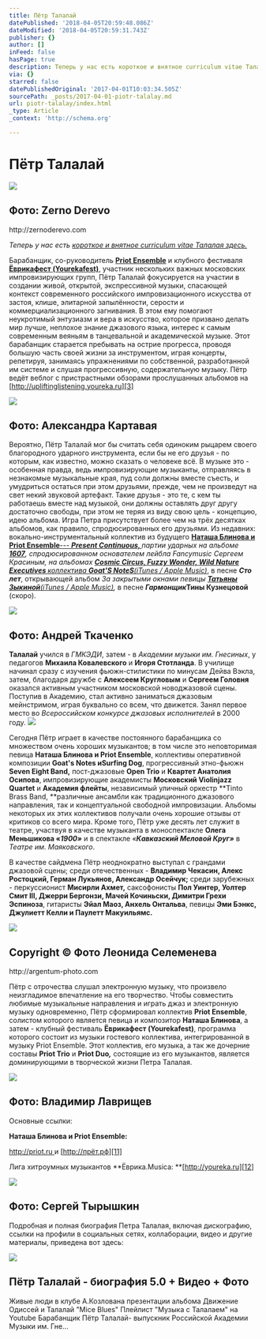 ```yaml
---
title: Пётр Талалай
datePublished: '2018-04-05T20:59:48.086Z'
dateModified: '2018-04-05T20:59:31.743Z'
publisher: {}
author: []
inFeed: false
hasPage: true
description: Теперь у нас есть короткое и внятное curriculum vitae Талалая здесь.
via: {}
starred: false
datePublishedOriginal: '2017-04-01T10:03:34.505Z'
sourcePath: _posts/2017-04-01-piotr-talalay.md
url: piotr-talalay/index.html
_type: Article
_context: 'http://schema.org'

---
```

# Пётр Талалай

<article style=""><img src="https://the-grid-user-content.s3-us-west-2.amazonaws.com/2e81b592-9b77-4fa5-a582-30bd7cb4ec03.jpg" /><h1>Фото: Zerno Derevo</h1><p>http://zernoderevo.com</p></article>

_Теперь у нас есть [короткое и внятное curriculum vitae Талалая здесь.][0]_

Барабанщик, со-руководитель **[Priot Ensemble][1]** и клубного фестиваля **[Ёврикафест (Yourekafest)][2]**, участник нескольких важных московских импровизирующих групп, Пётр Талалай фокусируется на участии в создании живой, открытой, экспрессивной музыки, спасающей контекст современного российского импровизационного искусства от застоя, клише, элитарной запылённости, серости и коммерциализационного загнивания. В этом ему помогают неукротимый энтузиазм и вера в искусство, которое призвано делать мир лучше, неплохое знание джазового языка, интерес к самым современным веяньям в танцевальной и академической музыке. Этот барабанщик старается пребывать на острие прогресса, проводя большую часть своей жизни за инструментом, играя концерты, репетируя, занимаясь упражнениями по собственной, разработанной им системе и слушая прогрессивную, содержательную музыку. Пётр ведёт веблог с пристрастными обзорами прослушанных альбомов на [http://upliftinglistening.youreka.ru][3]

<article style=""><img src="https://the-grid-user-content.s3-us-west-2.amazonaws.com/3e8cf396-d9a7-4beb-89b8-6a90e367a9fb.jpg" /><h1>Фото: Александра Картавая</h1></article>

Вероятно, Пётр Талалай мог бы считать себя одиноким рыцарем своего благородного ударного инструмента, если бы не его друзья - по которым, как известно, можно сказать о человеке всё. В музыке это - особенная правда, ведь импровизирующие музыканты, отправляясь в незнакомые музыкальные края, пуд соли должны вместе съесть, и умудриться остаться при этом друзьями, прежде, чем не произведут на свет некий звуковой артефакт. Такие друзья - это те, с кем ты работаешь вместе над музыкой, они должны оставлять друг другу достаточно свободы, при этом не теряя из виду свою цель - концепцию, идею альбома. Игра Петра присутствует более чем на трёх десятках альбомов, как правило, спродюсированных его друзьями. Из недавних: вокально-инструментальный коллектив из будущего **[Наташа Блинова и Priot Ensemble][4]**[--- ][4]_**[Present Continuous, ][4]**_партии ударных на альбоме _**[1607][5]**_, спродюсированном основателем лейбла Fancymusic Сергеем Красиным, на альбомах _**[Cosmic Circus, Fuzzy Wonder, Wild Nature Executives ][6]**_[коллектива ][6]**[Goat'S NoteS][6]**_[(iTunes / Apple Music)][7]_, в песне _**Сто лет**_, открывающей альбом _За закрытыми окнами _певицы **[Татьяны Зыкиной][8]**_[(iTunes / Apple Music)][9],_ в песне _**Гармонщик**_**Тины Кузнецовой** (скоро).

<article style=""><img src="https://the-grid-user-content.s3-us-west-2.amazonaws.com/4f2ba789-67ef-45f3-8081-f58aa4baa1fc.jpg" /><h1>Фото: Андрей Ткаченко</h1></article>

**Талалай** учился в _ГМКЭДИ_, затем - в _Академии музыки им. Гнесиных_, у педагогов **Михаила Ковалевского** и **Игоря Стотланда**. В училище начинал сразу с изучения фьюжн-стилистики по минусам Дейва Вэкла, затем, благодаря дружбе с **Алексеем Кругловым** и **Сергеем Головня** оказался активным участником московской новоджазовой сцены. Поступив в Академию, стал активно заниматься джазовым мейнстримом, играя буквально со всем, что движется. Занял первое место во _Всероссийском конкурсе джазовых исполнителей_ в 2000 году.
![](https://the-grid-user-content.s3-us-west-2.amazonaws.com/d49c07c7-59c3-44ab-bcb9-f2d1d301cdb4.jpg)

Сегодня Пётр играет в качестве постоянного барабанщика со множеством очень хороших музыкантов; в том числе это неповторимая певица **Наташа Блинова и Priot Ensemble**, коллективы оперативной композиции **Goat's Notes **и**Surfing Dog**, прогрессивный этно-фьюжн **Seven Eight Band,** пост-джазовые **Open Trio** и **Квартет Анатолия Осипова**, импровизирующие академисты **Московский Violinjazz Quartet** и **Академия флейты**, независимый уличный оркестр **Tinto Brass Band, **различные ансамбли как традиционного джазового направления, так и концептуальной свободной импровизации. Альбомы некоторых их этих коллективов получали очень хорошие отзывы от критиков со всего мира. Кроме того, Пётр уже десять лет служит в театре, участвуя в качестве музыканта в моноспектакле **Олега Меньшикова «**_**1900»**_ и в спектакле «_**Кавказский Меловой Круг»**_ в _Театре им. Маяковского_.

В качестве сайдмена Пётр неоднократно выступал с грандами джазовой сцены; среди отечественных - **Владимир Чекасин, Алекс Ростоцкий, Герман Лукьянов, Александр Осейчук;** среди зарубежных - перкуссионист **Мисирли Ахмет,** саксофонисты **Пол Уинтер, Уолтер Смит III, Джерри Бергонзи, Мачей Кочиньски, Димитри Грехи Эспиноза**, гитаристы **Эйал Маоз, Анхель Онтальва**, певицы **Эми Бэнкс, Джулиетт Келли и Паулетт Макуильямс.**

<article style=""><img src="https://the-grid-user-content.s3-us-west-2.amazonaws.com/93d313ec-e1bd-4a81-80ee-7d34beac2263.jpg" /><h1>Copyright © Фото Леонида Селеменева</h1><p>http://argentum-photo.com</p></article>

Пётр с отрочества слушал электронную музыку, что произвело неизгладимое впечатление на его творчество. Чтобы совместить любимые музыкальные направления и играть джаз и электронную музыку одновременно, Пётр сформировал коллектив **Priot Ensemble**, солистом которого является певица и композитор **Наташа Блинова**, а затем - клубный фестиваль **Ёврикафест (Yourekafest)**, программа которого состоит из музыки гостевого коллектива, интегрированной в музыку Priot Ensemble. Этот коллектив, его музыка, а так же дочерние составы **Priot Trio** и **Priot Duo**_**,**_ состоящие из его музыкантов, является доминирующими в творческой жизни Петра Талалая.

<article style=""><img src="https://the-grid-user-content.s3-us-west-2.amazonaws.com/9881fed5-f14e-4af8-995e-d9d895a590d9.jpg" /><h1>Фото: Владимир Лаврищев</h1></article>

Основные ссылки:

**Наташа Блинова и Priot Ensemble:**

[http://priot.ru ][10]и [http://прёт.рф][11]

Лига хитроумных музыкантов **Ёврика.Musica: **[http://youreka.ru][12]

<article style=""><img src="https://the-grid-user-content.s3-us-west-2.amazonaws.com/4bdc68d5-f2a2-48a0-bcfb-f80bd0c1c82f.jpg" /><h1>Фото: Сергей Тырышкин</h1></article>

Подробная и полная биография Петра Талалая, включая дискографию, ссылки на профили в социальных сетях, коллаборации, видео и другие материалы, приведена вот здесь:

<article style=""><img src="https://s3-us-west-2.amazonaws.com/the-grid-img/p/3c899b3dbb753fb262765a6e3acb4bd792d11948.png" /><h1>Пётр Талалай - биография 5.0 + Видео + Фото</h1><p>Живые люди в клубе А.Козлована презентации альбома Движение Одиссей и Талалай "Mice Blues" Плейлист "Музыка с Талалаем" на Youtube Барабанщик Пётр Талалай- выпускник Российской Академии Музыки им. Гне...</p></article>



[0]: http://youreka.ru/piotr-talalay-cv "Piotr Talalay cv"
[1]: http://priot.ru/ "Наташа Блинова и Priot Ensemble"
[2]: https://youtu.be/eOq0-Lk8W5U "Yourekafest 3 intro video"
[3]: http://upliftinglistening.youreka.ru/
[4]: http://fancymusic.ru/priot-ensemble-present-continuous/ "Наташа Блинова и Priot Ensemble - Present Continuous"
[5]: http://fancymusic.ru/kruglov-nadzharov-shushkov-talalay-1607/
[6]: http://www.goatsnotes.com/press "Goat'S NoteS - Cosmic Circus - Fuzzy Wonder - Wild Nature Executives "
[7]: https://itun.es/ru/lpE1ab "Goat'S NoteS - Cosmic Circus"
[8]: http://tatyanazykina.ru/ "Певица Татьяна Зыкина"
[9]: https://itun.es/ru/s_JS_ "Татьяна Зыкина - За закрытыми окнами"
[10]: http://priot.ru/
[11]: http://xn--o1acg3d.xn--p1ai/
[12]: http://youreka.ru/
